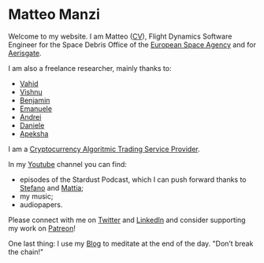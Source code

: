 # Matteo Manzi

Welcome to my website. I am Matteo ([CV](CV.md)), Flight Dynamics Software Engineer for the Space Debris Office of the [European Space Agency](https://www.esa.int/) and for [Aerisgate](http://aerisgate.com/). 

I am also a freelance researcher, mainly thanks to:

- [Vahid](https://www.linkedin.com/in/vahid-nateghi/) 
- [Vishnu](https://www.linkedin.com/in/vishnuvardhan-shakthibala-33ab24b4/) 
- [Benjamin](https://www.linkedin.com/in/benjamin-boschmann-5234a5193/)
- [Emanuele](https://www.linkedin.com/in/emanuele-olivetti/)
- [Andrei](https://www.linkedin.com/in/andrei-kitaitsev-b21a32208/)
- [Daniele](https://www.linkedin.com/in/daniele-sicoli-51649566/)
- [Apeksha](https://www.linkedin.com/in/apeksha-veeranna/)

I am a [Cryptocurrency Algoritmic Trading Service Provider](crypto.md).

In my [Youtube](https://www.youtube.com/channel/UCxkveBmMqeXPXLzFdsnA0bA) channel you can find: 

- episodes of the Stardust Podcast, which I can push forward thanks to [Stefano](https://www.linkedin.com/in/stefano-guidolotti/) and [Mattia](https://www.linkedin.com/in/mattia-petrini-58a7a8151/);
- my music;
- audiopapers.

Please connect with me on [Twitter](https://twitter.com/Matteomanzi09) and [LinkedIn](https://www.linkedin.com/in/matteomanzi00seinfeldwasright/) and consider supporting my work on [Patreon](https://www.patreon.com/astrorum_pulvis)!

One last thing: I use my [Blog](blog.md) to meditate at the end of the day. "Don’t break the chain!"